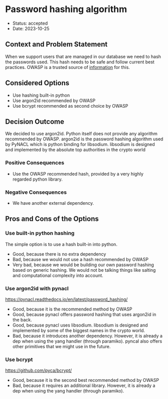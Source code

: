# Password hashing algorithm

* Status: accepted
* Date: 2023-10-25


## Context and Problem Statement

When we support users that are managed in our database we need to hash the passwords used. This hash needs to be safe and follow
current best practices. OWASP is a trusted source of [information](https://cheatsheetseries.owasp.org/cheatsheets/Password_Storage_Cheat_Sheet.html#password-hashing-algorithms
) for this.

## Considered Options

* Use hashing built-in python
* Use argon2id recommended by OWASP
* Use bcrypt recommended as second choice by OWASP

## Decision Outcome

We decided to use argon2id. Python itself does not provide any algorithm recommended by OWASP. argon2id is the password hashing
algorithm used by PyNACL which is python binding for libsodium. libsodium is designed and implemented by the absolute top 
authorities in the crypto world

### Positive Consequences

* Use the OWASP recommended hash, provided by a very highly regarded python library.

### Negative Consequences

* We have another external dependency.

## Pros and Cons of the Options

### Use built-in python hashing

The simple option is to use a hash built-in into python.

* Good, because there is no extra dependency
* Bad, because we would not use a hash recommended by OWASP
* Very bad, because we would be building our own password hashing based on generic hashing. We would not be talking things like
  salting and computational complexity into account.

### Use argon2id with pynacl

https://pynacl.readthedocs.io/en/latest/password_hashing/

* Good, because it is the recommended method by OWASP
* Good, because pynacl offers password hashing that uses argon2id in the back.
* Good, because pynacl uses libsodium. libsodium is designed and implemented by some of the biggest names in the crypto world.
* Bad, because it introduces another dependency. However, it is already a dep when using the yang handler (through paramiko).
  pyncal also offers other primitives that we might use in the future.

### Use bcrypt

https://github.com/pyca/bcrypt/

* Good, because it is the second best recommended method by OWASP
* Bad, because it requires an additional library. However, it is already a dep when using the yang handler (through paramiko).

 